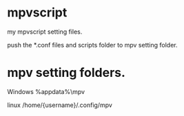 # mpvscript
my mpvscript setting files.

push the *.conf files and scripts folder to mpv setting folder.



# mpv setting folders.

Windows
%appdata%\mpv

linux
/home/{username}/.config/mpv
